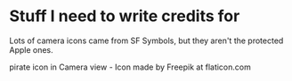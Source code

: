 #  Stuff I need to write credits for

Lots of camera icons came from SF Symbols, but they aren't the protected Apple ones. 

pirate icon in Camera view - Icon made by Freepik at flaticon.com
